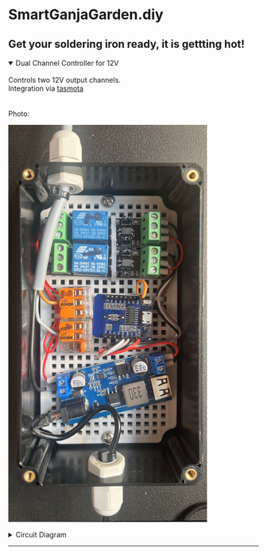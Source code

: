 # SmartGanjaGarden.diy
Get your soldering iron ready, it is gettting hot!
---

<details open>
  <summary>Dual Channel Controller for 12V</summary><br>
  Controls two 12V output channels. <br>Integration via <a href=https://github.com/arendst/tasmota> tasmota</a><br>
  <br><br>
  Photo:<br>
  
  ![2-channel-12V-controller](https://github.com/SmartGanjaGarden/SmartGanjaGarden.diy/blob/main/src/images/IM_2-channel-12V-controller.png "2-channel-12V-controller")
  
  <details>
  <summary>Circuit Diagram</summary>
  <a href=src/images/SC_2-channel-12V-controller.png><img src=src/images/SC_2-channel-12V-controller_400pxwide.png alt="click to enlarge"></a>
    
</details>
</details>

---


